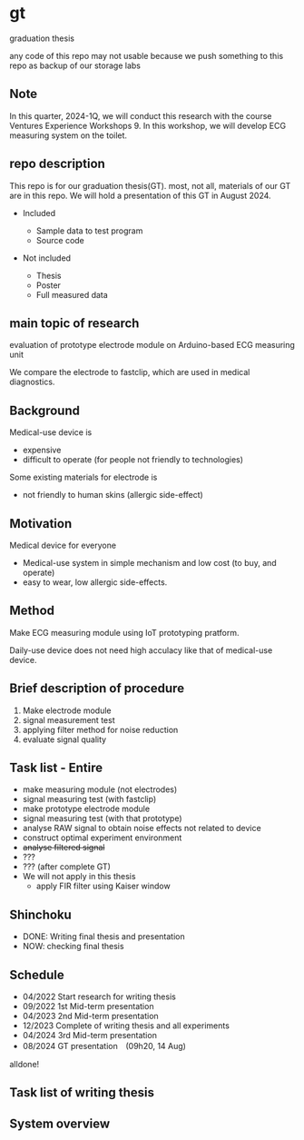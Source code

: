 # gt

graduation thesis

any code of this repo may not usable because we push something to this repo as backup of our storage labs

## Note

In this quarter, 2024-1Q, we will conduct this research with the course Ventures Experience Workshops 9. In this workshop, we will develop ECG measuring system on the toilet.

## repo description

This repo is for our graduation thesis(GT). most, not all, materials of our GT are in this repo. We will hold a presentation of this GT in August 2024.

- Included
  - Sample data to test program
  - Source code

- Not included
  - Thesis
  - Poster
  - Full measured data

## main topic of research

evaluation of prototype electrode module on Arduino-based ECG measuring unit

We compare the electrode to fastclip, which are used in medical diagnostics.

## Background

Medical-use device is

- expensive
- difficult to operate (for people not friendly to technologies)

Some existing materials for electrode is

- not friendly to human skins (allergic side-effect)

## Motivation

Medical device for everyone

- Medical-use system in simple mechanism and low cost (to buy, and operate)
- easy to wear, low allergic side-effects.

## Method

Make ECG measuring module using IoT prototyping pratform.

Daily-use device does not need high acculacy like that of medical-use device.

## Brief description of procedure

1. Make electrode module
2. signal measurement test
3. applying filter method for noise reduction
4. evaluate signal quality

## Task list - Entire

- make measuring module (not electrodes)
- signal measuring test (with fastclip)
- make prototype electrode module
- signal measuring test (with that prototype)
- analyse RAW signal to obtain noise effects not related to device
- construct optimal experiment environment
- ~~analyse filtered signal~~
- ???
- ??? (after complete GT)
- We will not apply in this thesis
  - apply FIR filter using Kaiser window

## Shinchoku

- DONE: Writing final thesis and presentation
- NOW: checking final thesis

## Schedule

- 04/2022 Start research for writing thesis
- 09/2022 1st Mid-term presentation
- 04/2023 2nd Mid-term presentation
- 12/2023 Complete of writing thesis and all experiments
- 04/2024 3rd Mid-term presentation
- 08/2024 GT presentation　(09h20, 14 Aug)

alldone!

## Task list of writing thesis

## System overview
<!--
|Layer|module|||
|:-:|:-:|:-:|:-:|
|3|ECG measuring shield|<-(cable)->|Electrodes|
||\|\||||
|2|FaBo I/O shield|||
||\|\||||
|1|SD card shield|||
||\|\||||
|G|Arduino UNO or compatible board|||
-->
